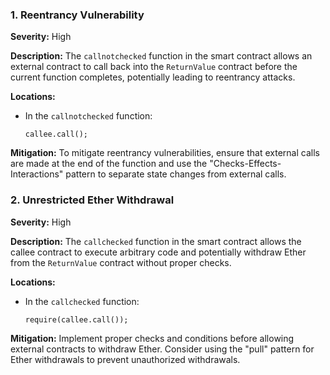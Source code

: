 ### 1. **Reentrancy Vulnerability**

**Severity:**
High

**Description:**
The `callnotchecked` function in the smart contract allows an external contract to call back into the `ReturnValue` contract before the current function completes, potentially leading to reentrancy attacks.

**Locations:**

- In the `callnotchecked` function:
  ```solidity
  callee.call();
  ```

**Mitigation:**
To mitigate reentrancy vulnerabilities, ensure that external calls are made at the end of the function and use the "Checks-Effects-Interactions" pattern to separate state changes from external calls.

### 2. **Unrestricted Ether Withdrawal**

**Severity:**
High

**Description:**
The `callchecked` function in the smart contract allows the callee contract to execute arbitrary code and potentially withdraw Ether from the `ReturnValue` contract without proper checks.

**Locations:**

- In the `callchecked` function:
  ```solidity
  require(callee.call());
  ```

**Mitigation:**
Implement proper checks and conditions before allowing external contracts to withdraw Ether. Consider using the "pull" pattern for Ether withdrawals to prevent unauthorized withdrawals.
